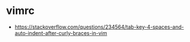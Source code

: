 # vimrc
- https://stackoverflow.com/questions/234564/tab-key-4-spaces-and-auto-indent-after-curly-braces-in-vim
